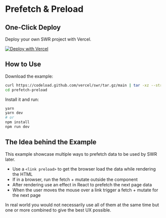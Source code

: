 # Prefetch & Preload

## One-Click Deploy

Deploy your own SWR project with Vercel.

[![Deploy with Vercel](https://vercel.com/button)](https://vercel.com/new/clone?s=https://github.com/vercel/swr/tree/main/examples/prefetch-preload)

## How to Use

Download the example:

```bash
curl https://codeload.github.com/vercel/swr/tar.gz/main | tar -xz --strip=2 swr-main/examples/prefetch-preload
cd prefetch-preload
```

Install it and run:

```bash
yarn
yarn dev
# or
npm install
npm run dev
```

## The Idea behind the Example

This example showcase multiple ways to prefetch data to be used by SWR later.

- Use a `<link preload>` to get the browser load the data while rendering the HTML
- If in a browser, run the fetch + mutate outside the component
- After rendering use an effect in React to prefetch the next page data
- When the user moves the mouse over a link trigger a fetch + mutate for the next page

In real world you would not necessarily use all of them at the same time but one or more combined to give the best UX possible.
